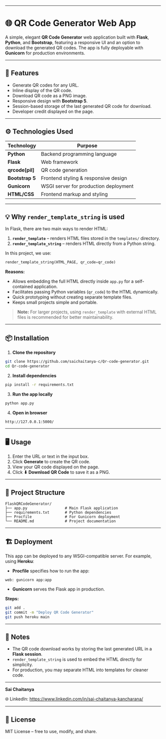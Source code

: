 

---

# 🌐 QR Code Generator Web App

A simple, elegant **QR Code Generator** web application built with **Flask**, **Python**, and **Bootstrap**, featuring a responsive UI and an option to download the generated QR codes. The app is fully deployable with **Gunicorn** for production environments.

---

## 🧩 Features

* Generate QR codes for any URL.
* Inline display of the QR code.
* Download QR code as a PNG image.
* Responsive design with **Bootstrap 5**.
* Session-based storage of the last generated QR code for download.
* Developer credit displayed on the page.

---

## ⚙️ Technologies Used

| Technology      | Purpose                               |
| --------------- | ------------------------------------- |
| **Python**      | Backend programming language          |
| **Flask**       | Web framework                         |
| **qrcode[pil]** | QR code generation                    |
| **Bootstrap 5** | Frontend styling & responsive design  |
| **Gunicorn**    | WSGI server for production deployment |
| **HTML/CSS**    | Frontend markup and styling           |

---

## 💡 Why `render_template_string` is used

In Flask, there are two main ways to render HTML:

1. **`render_template`** – renders HTML files stored in the `templates/` directory.
2. **`render_template_string`** – renders HTML directly from a Python string.

In this project, we use:

```python
render_template_string(HTML_PAGE, qr_code=qr_code)
```

**Reasons:**

* Allows embedding the full HTML directly inside `app.py` for a self-contained application.
* Facilitates passing Python variables (`qr_code`) to the HTML dynamically.
* Quick prototyping without creating separate template files.
* Keeps small projects simple and portable.

> **Note:** For larger projects, using `render_template` with external HTML files is recommended for better maintainability.

---

## 📦 Installation

1. **Clone the repository**

```bash
git clone https://github.com/saichaitanya-c/Qr-code-generator.git
cd Qr-code-generator
```

2. **Install dependencies**

```bash
pip install -r requirements.txt
```

3. **Run the app locally**

```bash
python app.py
```

4. **Open in browser**

```
http://127.0.0.1:5000/
```

---

## 🖥 Usage

1. Enter the URL or text in the input box.
2. Click **Generate** to create the QR code.
3. View your QR code displayed on the page.
4. Click **⬇ Download QR Code** to save it as a PNG.

---

## 📁 Project Structure

```
FlaskQRCodeGenerator/
├── app.py                 # Main Flask application
├── requirements.txt       # Python dependencies
├── Procfile               # For Gunicorn deployment
└── README.md              # Project documentation
```

---

## 🏗 Deployment

This app can be deployed to any WSGI-compatible server. For example, using **Heroku**:

* **Procfile** specifies how to run the app:

```
web: gunicorn app:app
```

* **Gunicorn** serves the Flask app in production.

**Steps:**

```bash
git add .
git commit -m "Deploy QR Code Generator"
git push heroku main
```

---

## 🔑 Notes

* The QR code download works by storing the last generated URL in a **Flask session**.
* `render_template_string` is used to embed the HTML directly for simplicity.
* For production, you may separate HTML into templates for cleaner code.

---


**Sai Chaitanya**

🌐 LinkedIn: https://www.linkedin.com/in/sai-chaitanya-kancharana/

---

## 📜 License

MIT License – free to use, modify, and share.



